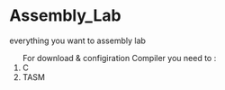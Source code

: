 # Assembly_Lab
everything you want to assembly lab</br>
<ol>For download & configiration Compiler you need to :
<li>C</li>
<li>TASM</li>
</ol>
